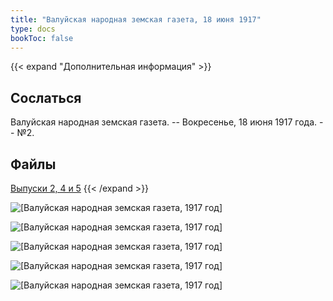 ```yaml
---
title: "Валуйская народная земская газета, 18 июня 1917"
type: docs
bookToc: false
---
```


{{< expand "Дополнительная информация" >}}
## Сослаться
Валуйская народная земская газета. -- Вокресенье, 18 июня 1917 года. -- №2.

## Файлы
[Выпуски 2, 4 и 5](https://www.dropbox.com/sh/4troqygi84ildjn/AAATbuDSlGNJ7ZszSK0AbSt8a?dl=0)
{{< /expand >}}

![[Валуйская народная земская газета, 1917 год]](/static/img/papers/nzg18.png)

![[Валуйская народная земская газета, 1917 год]](/static/img/papers/nzg19.png)

![[Валуйская народная земская газета, 1917 год]](/static/img/papers/nzg20.png)

![[Валуйская народная земская газета, 1917 год]](/static/img/papers/nzg21.png)

![[Валуйская народная земская газета, 1917 год]](/static/img/papers/nzg22.png)
